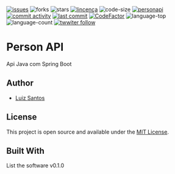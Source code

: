 [![issues](https://img.shields.io/github/issues/luizcsbh/personapi)](https://github.com/luizcsbh/personapi/issues)
![forks](https://img.shields.io/github/forks/luizcsbh/personapi)
![stars](https://img.shields.io/github/stars/luizcsbh/personapi)
[![lincença](https://img.shields.io/github/license/luizcsbh/personapi)](https://github.com/luizcsbh/personapi/blob/main/LICENSE)
![code-size](https://img.shields.io/github/languages/code-size/luizcsbh/personapi)
[![personapi](https://img.shields.io/github/deployments/luizcsbh/personapi/personapi-java)](https://github.com/luizcsbh/personapi/deployments/activity_log?environment=personapi)
[![commit activity](https://img.shields.io/github/commit-activity/m/luizcsbh/personapi)](https://github.com/luizcsbh/personapi/commits)
[![last commit](https://img.shields.io/github/last-commit/luizcsbh/personapi)](https://github.com/luizcsbh/personapi/commits)
[![CodeFactor](https://www.codefactor.io/repository/github/luizcsbh/personapi/badge)](https://www.codefactor.io/repository/github/luizcsbh/personapi)
![language-top](https://img.shields.io/github/languages/top/luizcsbh/personapi)
![language-count](https://img.shields.io/github/languages/count/luizcsbh/personapi)
[![twwiter follow](https://img.shields.io/twitter/follow/luizcs?style=social)](https://twitter.com/luizcs)
# Person API
Api Java com Spring Boot


## Author

- [Luiz Santos](https://about.me/luizcsdev)

## License

This project is open source and available under the [MIT License](https://github.com/luizcsbh/personapi/blob/main/LICENSE).


## Built With

List the software v0.1.0
